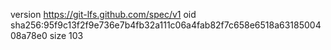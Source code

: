 version https://git-lfs.github.com/spec/v1
oid sha256:95f9c13f2f9e736e7b4fb32a111c06a4fab82f7c658e6518a6318500408a78e0
size 103
